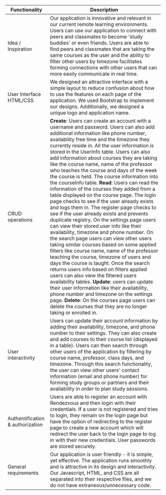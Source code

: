 

| Functionality                           | Description                                     |
|-----------------------------------------|-------------------------------------------------|                  
|  Idea / Inspiration                     | Our application is innovative and relevant in our current remote learning environments. Users can use our application to connect with peers and classmates to become 'study buddies' or even friends. Users are able to find peers and classmates that are taking the same courses as the user and the ability to filter other users by timezone facilitates forming connections with other users that can more easily communicate in real time.                                                        |
|  User Interface HTML/CSS                | We designed an attractive interface with a simple layout to reduce confusion about how to use the features on each page of the application. We used Bootstrap to implement our designs. Additionally, we designed a unique logo and application name.                                     |
|  CRUD operations                        |**Create**: Users can create an account with a username and password. Users can also add additional information like phone number, availability free time and the timezone they currently reside in. All the user information is stored in the UserInfo table. Users can also add information about courses they are taking like the course name, name of the professor who teaches the course and days of the week the course is held. The course information into the courseInfo table. **Read**: Users can read the information of the courses they added from a table displayed on the course page. The login page checks to see if the user already exists and logs them in. The register page checks to see if the user already exists and prevents duplicate registry. On the settings page users can view their stored user info like their availability, timezone and phone number. On the search page users can view other users taking similar courses based on some applied filters like course name, name of the professor teaching the course, timezone of users and days the course is taught. Once the search returns users info based on filters applied users can also view the filtered users availability tables. **Update**: users can update their user information like their availability, phone number and timezone on the settings page. **Delete**: On the courses page users can delete the courses that they are no longer taking or enrolled in.                 | 
|  User interactivity                     | Users can update their account information by adding their availability, timezone, and phone number to their settings. They can also create and add courses to their course list (displayed in a table). Users can then search through other users of the application by filtering by course name, professor, class days, and timezone. Through this search functionality, the user can view other users' contact information (email and phone number) for forming study groups or partners and their availability in order to plan study sessions.                                               |  
|  Authentification & authorization       | Users are able to register an account with Rendezvous and then login with their credentials. If a user is not registered and tries to login, they remain on the login page but have the option of redirecting to the register page to create a new account which will redirect the user back to the login page to log in with their new credentials. User passwords are stored securely.                                                 |  
| General requirements                    | Our application is user friendly - it is simple, yet effective. The application runs smoothly and is attractive in its design and interactivity. Our Javascript, HTML, and CSS are all separated into their respective files, and we do not have extraneous/unnecessary code.  
